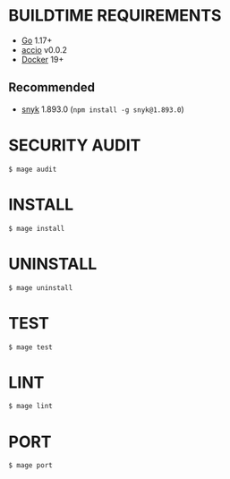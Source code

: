 # BUILDTIME REQUIREMENTS

* [Go](https://golang.org/) 1.17+
* [accio](https://github.com/mcandre/accio) v0.0.2
* [Docker](https://www.docker.com/) 19+

## Recommended

* [snyk](https://www.npmjs.com/package/snyk) 1.893.0 (`npm install -g snyk@1.893.0`)

# SECURITY AUDIT

```console
$ mage audit
```

# INSTALL

```console
$ mage install
```

# UNINSTALL

```console
$ mage uninstall
```

# TEST

```console
$ mage test
```

# LINT

```console
$ mage lint
```

# PORT

```console
$ mage port
```
